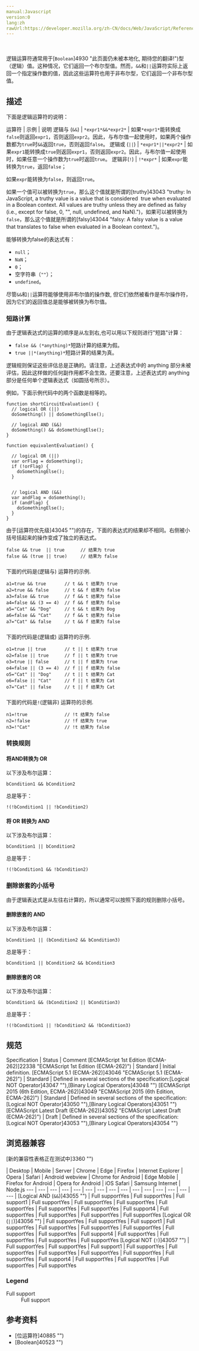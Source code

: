 ```yaml
---
manual:Javascript
version:0
lang:zh
rawUrl:https://developer.mozilla.org/zh-CN/docs/Web/JavaScript/Reference/Operators/Logical_Operators#Logical_AND
---
```




<br></br>逻辑运算符通常用于[`Boolean`]4930 "此页面仍未被本地化, 期待您的翻译!")型（逻辑）值。这种情况，它们返回一个布尔型值。然而，`&&`和`||`运算符实际上返回一个指定操作数的值，因此这些运算符也用于非布尔型，它们返回一个非布尔型值。
## 描述<a name="描述"></a>


下面是逻辑运算符的说明：


运算符 | 示例 | 说明 
逻辑与 (`&&`) | `*expr1*&&*expr2*` | 如果`*expr1*`能转换成`false`则返回`expr1`，否则返回`expr2`。因此，与布尔值一起使用时，如果两个操作数都为`true`时`&&`返回`true`，否则返回`false`。 
逻辑或 (`||`) | `*expr1*||*expr2*` | 如果`expr1`能转换成`true`则返回`expr1`，否则返回`expr2`。因此，与布尔值一起使用时，如果任意一个操作数为`true`时返回`true`。 
逻辑非(`!`) | `!*expr*` | 如果`expr`能转换为`true`，返回`false`；



如果`expr`能转换为`false`，则返回`true`。 



如果一个值可以被转换为`true`，那么这个值就是所谓的[truthy]43043 "truthy: In JavaScript, a truthy value is a value that is considered  true when evaluated in a Boolean context. All values are truthy unless they are defined as falsy (i.e., except for false, 0, "", null, undefined, and NaN).")，如果可以被转换为`false`，那么这个值就是所谓的[falsy]43044 "falsy: A falsy value is a value that translates to false when evaluated in a Boolean context.")。



能够转换为false的表达式有：


* `null`；
* `NaN`；
* `0`；
* 空字符串（`""`）；
* `undefined`。


尽管`&&`和`||`运算符能够使用非布尔值的操作数, 但它们依然被看作是布尔操作符，因为它们的返回值总是能够被转换为布尔值。


### 短路计算<a name="Short-Circuit_Evaluation"></a>


由于逻辑表达式的运算的顺序是从左到右,也可以用以下规则进行&quot;短路&quot;计算：


* `false && (*anything)*`短路计算的结果为假。
* `true ||*(anything)*`短路计算的结果为真。


逻辑规则保证这些评估总是正确的。请注意，上述表达式中的 anything 部分未被评估，因此这样做的任何副作用都不会生效。还要注意，上述表达式的 anything 部分是任何单个逻辑表达式（如圆括号所示）。



例如，下面示例代码中的两个函数是相等的。


```
function shortCircuitEvaluation() {  
  // logical OR (||)
  doSomething() || doSomethingElse();
  
  // logical AND (&&)
  doSomething() && doSomethingElse();
}

function equivalentEvaluation() {

  // logical OR (||)
  var orFlag = doSomething();
  if (!orFlag) {
    doSomethingElse();
  }
  
  
  // logical AND (&&)
  var andFlag = doSomething();
  if (andFlag) {
    doSomethingElse();
  }
}
```


由于[运算符优先级]43045 "")的存在，下面的表达式的结果却不相同。右侧被小括号括起来的操作变成了独立的表达式。


```
false && true  || true      // 结果为 true
false && (true || true)     // 结果为 false
```

### <a name="逻辑与（）"></a>


下面的代码是(逻辑与) 运算符的示例.


```
a1=true && true       // t && t 结果为 true
a2=true && false      // t && f 结果为 false
a3=false && true      // f && t 结果为 false
a4=false && (3 == 4)  // f && f 结果为 false
a5="Cat" && "Dog"     // t && t 结果为 Dog
a6=false && "Cat"     // f && t 结果为 false
a7="Cat" && false     // t && f 结果为 false
```

### <a name="逻辑或（）"></a>


下面的代码是(逻辑或) 运算符的示例.


```
o1=true || true       // t || t 结果为 true
o2=false || true      // f || t 结果为 true
o3=true || false      // t || f 结果为 true
o4=false || (3 == 4)  // f || f 结果为 false
o5="Cat" || "Dog"     // t || t 结果为 Cat
o6=false || "Cat"     // f || t 结果为 Cat
o7="Cat" || false     // t || f 结果为 Cat
```

### <a name="逻辑非（!）"></a>


下面的代码是`!`(逻辑非) 运算符的示例.


```
n1=!true              // !t 结果为 false
n2=!false             // !f 结果为 true
n3=!"Cat"             // !t 结果为 false
```

### 转换规则<a name="转换规则"></a>

#### 将AND转换为 OR<a name="将_AND_转换为_OR"></a>


以下涉及布尔运算：


```
bCondition1 && bCondition2
```



总是等于：


```
!(!bCondition1 || !bCondition2)
```


#### 将 OR 转换为 AND<a name="将_OR_转换为_AND"></a>


以下涉及布尔运算：


```
bCondition1 || bCondition2
```



总是等于：


```
!(!bCondition1 && !bCondition2)
```


### 删除嵌套的小括号<a name="删除嵌套的小括号"></a>


由于逻辑表达式是从左往右计算的，所以通常可以按照下面的规则删除小括号。


#### 删除嵌套的 AND<a name="删除嵌套的_AND"></a>


以下涉及布尔运算：


```
bCondition1 || (bCondition2 && bCondition3)
```



总是等于：


```
bCondition1 || bCondition2 && bCondition3
```


#### 删除嵌套的 OR<a name="删除嵌套的_OR"></a>


以下涉及布尔运算：


```
bCondition1 && (bCondition2 || bCondition3)
```



总是等于：


```
!(!bCondition1 || !bCondition2 && !bCondition3)
```

## 规范<a name="规范"></a>

Specification | Status | Comment 
[ECMAScript 1st Edition (ECMA-262)]22338 "ECMAScript 1st Edition (ECMA-262)") | Standard | Initial definition. 
[ECMAScript 5.1 (ECMA-262)]43046 "ECMAScript 5.1 (ECMA-262)") | Standard | Defined in several sections of the specification:[Logical NOT Operator]43047 ""),[Binary Logical Operators]43048 "") 
[ECMAScript 2015 (6th Edition, ECMA-262)]43049 "ECMAScript 2015 (6th Edition, ECMA-262)") | Standard | Defined in several sections of the specification:[Logical NOT Operator]43050 ""),[Binary Logical Operators]43051 "") 
[ECMAScript Latest Draft (ECMA-262)]43052 "ECMAScript Latest Draft (ECMA-262)") | Draft | Defined in several sections of the specification:[Logical NOT Operator]43053 ""),[Binary Logical Operators]43054 "") 


## 浏览器兼容<a name="浏览器兼容"></a>
[新的兼容性表格正在测试中<i></i>]3360 "")

 | <abbr>Desktop<i></i></abbr> | <abbr>Mobile<i></i></abbr> | <abbr>Server<i></i></abbr> 
 | <abbr>Chrome<i></i></abbr> | <abbr>Edge<i></i></abbr> | <abbr>Firefox<i></i></abbr> | <abbr>Internet Explorer<i></i></abbr> | <abbr>Opera<i></i></abbr> | <abbr>Safari<i></i></abbr> | <abbr>Android webview<i></i></abbr> | <abbr>Chrome for Android<i></i></abbr> | <abbr>Edge Mobile<i></i></abbr> | <abbr>Firefox for Android<i></i></abbr> | <abbr>Opera for Android<i></i></abbr> | <abbr>iOS Safari<i></i></abbr> | <abbr>Samsung Internet<i></i></abbr> | <abbr>Node.js<i></i></abbr> 
 ---  |  ---  |  ---  |  ---  |  ---  |  ---  |  ---  |  ---  |  ---  |  ---  |  ---  |  ---  |  ---  |  ---  |  ---  | 
[Logical AND (`&&`)]43055 "") | <abbr>Full support</abbr>Yes | <abbr>Full support</abbr>Yes | <abbr>Full support</abbr>1 | <abbr>Full support</abbr>Yes | <abbr>Full support</abbr>Yes | <abbr>Full support</abbr>Yes | <abbr>Full support</abbr>Yes | <abbr>Full support</abbr>Yes | <abbr>Full support</abbr>Yes | <abbr>Full support</abbr>4 | <abbr>Full support</abbr>Yes | <abbr>Full support</abbr>Yes | <abbr>Full support</abbr>Yes | <abbr>Full support</abbr>Yes 
[Logical OR (`||`)]43056 "") | <abbr>Full support</abbr>Yes | <abbr>Full support</abbr>Yes | <abbr>Full support</abbr>1 | <abbr>Full support</abbr>Yes | <abbr>Full support</abbr>Yes | <abbr>Full support</abbr>Yes | <abbr>Full support</abbr>Yes | <abbr>Full support</abbr>Yes | <abbr>Full support</abbr>Yes | <abbr>Full support</abbr>4 | <abbr>Full support</abbr>Yes | <abbr>Full support</abbr>Yes | <abbr>Full support</abbr>Yes | <abbr>Full support</abbr>Yes 
[Logical NOT (`!`)]43057 "") | <abbr>Full support</abbr>Yes | <abbr>Full support</abbr>Yes | <abbr>Full support</abbr>1 | <abbr>Full support</abbr>Yes | <abbr>Full support</abbr>Yes | <abbr>Full support</abbr>Yes | <abbr>Full support</abbr>Yes | <abbr>Full support</abbr>Yes | <abbr>Full support</abbr>Yes | <abbr>Full support</abbr>4 | <abbr>Full support</abbr>Yes | <abbr>Full support</abbr>Yes | <abbr>Full support</abbr>Yes | <abbr>Full support</abbr>Yes 


### Legend<a name="Legend"></a>
<dl><dt id=''><abbr>Full support</abbr></dt><dd>Full support</dd></dl>

## 参考资料<a name="See_also"></a>

* [位运算符]40885 "")
* [Boolean]40523 "")



